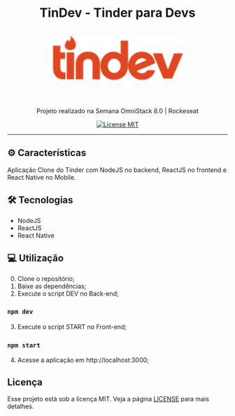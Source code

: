 <h1 align="center">
TinDev - Tinder para Devs
  <br>
  <br>

  <img src="frontend/src/assets/logo.svg" alt="TinDev LOGO" width="300">

  <br>  
  <br>
</h1>

<p align="center">Projeto realizado na Semana OmniStack 8.0 | Rockeseat</p>

<p align="center">
  <a href="https://opensource.org/licenses/MIT">
    <img src="https://img.shields.io/badge/License-MIT-blue.svg" alt="License MIT">
  </a>
</p>

<hr />

## ⚙️ Características

 Aplicação Clone do Tinder com NodeJS no backend, ReactJS no frontend e React Native no Mobile.

## 🛠 Tecnologias

- NodeJS
- ReactJS
- React Native

## 💻 Utilização

0) Clone o repositório;<br>
1) Baixe as dependências;<br>
2) Execute o script DEV no Back-end;<br>
### `npm dev`<br>
3) Execute o script START no Front-end;<br>
### `npm start`<br>
4) Acesse a aplicação em http://localhost:3000;<br>

## Licença

Esse projeto está sob a licença MIT. Veja a página [LICENSE](https://opensource.org/licenses/MIT) para mais detalhes.

